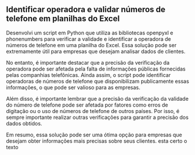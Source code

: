 ## Identificar operadora e validar números de telefone em planilhas do Excel

Desenvolvi um script em Python que utiliza as bibliotecas openpyxl e phonenumbers para verificar a validade e identificar a operadora de números de telefone em uma planilha do Excel. Essa solução pode ser extremamente útil para empresas que desejam analisar dados de clientes.

No entanto, é importante destacar que a precisão da verificação da operadora pode ser afetada pela falta de informações públicas fornecidas pelas companhias telefônicas. Ainda assim, o script pode identificar operadoras de números de telefone que disponibilizam publicamente essas informações, o que pode ser valioso para as empresas.

Além disso, é importante lembrar que a precisão da verificação da validade do número de telefone pode ser afetada por fatores como erros de digitação ou o uso de números de telefone de outros países. Por isso, é sempre importante realizar outras verificações para garantir a precisão dos dados obtidos.

Em resumo, essa solução pode ser uma ótima opção para empresas que desejam obter informações mais precisas sobre seus clientes.
esta certo o texto
